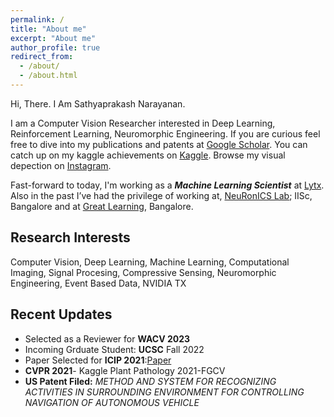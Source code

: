 ```yaml
---
permalink: /
title: "About me"
excerpt: "About me"
author_profile: true
redirect_from: 
  - /about/
  - /about.html
---
```

Hi, There. I Am Sathyaprakash Narayanan.

I am a Computer Vision Researcher interested in Deep Learning, Reinforcement Learning, Neuromorphic Engineering. If you are curious feel free to dive into my publications and patents at [Google Scholar](https://scholar.google.com/citations?user=rI5VHWoAAAAJ&hl=en&oi=ao). You can catch up on my kaggle achievements on [Kaggle](https://www.kaggle.com/satabios). Browse my visual depection on [Instagram](https://www.instagram.com/brat_rat.sathya/).

Fast-forward to today, I'm working as a ***Machine Learning Scientist*** at [Lytx](https://www.lytx.com/en-us/). Also in the past I’ve had the privilege of working at, [NeuRonICS Lab](https://labs.dese.iisc.ac.in/neuronics/); IISc, Bangalore and at [Great Learning](https://www.greatlearning.in/), Bangalore.

## Research Interests

Computer Vision, Deep Learning, Machine Learning, Computational Imaging, Signal Procesing, Compressive Sensing, Neuromorphic Engineering, Event Based Data, NVIDIA TX

## Recent Updates

- Selected as a Reviewer for **WACV 2023**
- Incoming Grduate Student: **UCSC** Fall 2022
- Paper Selected for **ICIP 2021**:[Paper](https://ieeexplore.ieee.org/abstract/document/9506769)
- **CVPR 2021**- Kaggle Plant Pathology 2021-FGCV
- **US Patent Filed:** <em>METHOD AND SYSTEM FOR RECOGNIZING ACTIVITIES IN SURROUNDING ENVIRONMENT FOR CONTROLLING NAVIGATION OF AUTONOMOUS VEHICLE</em>
